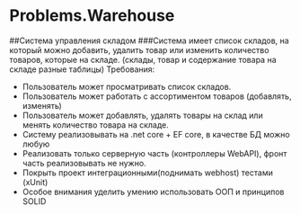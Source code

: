 # Problems.Warehouse

##Система управления складом
###Система имеет список складов, на который можно добавить, удалить товар или изменить количество товаров, которые на складе. (склады, товар и содержание товара на складе разные таблицы)
Требования:
- Пользователь может просматривать список складов.
- Пользователь может работать с ассортиментом товаров (добавлять, изменять)
- Пользователь может добавлять, удалять товары на склад или менять количество товара на складе.
- Систему реализовывать на .net core + EF core, в качестве БД можно любую 
- Реализовать только серверную часть (контроллеры WebAPI), фронт часть реализовывать не нужно.
- Покрыть проект интеграционными(поднимать webhost) тестами (xUnit)
- Особое внимания уделить умению использовать ООП и принципов SOLID
